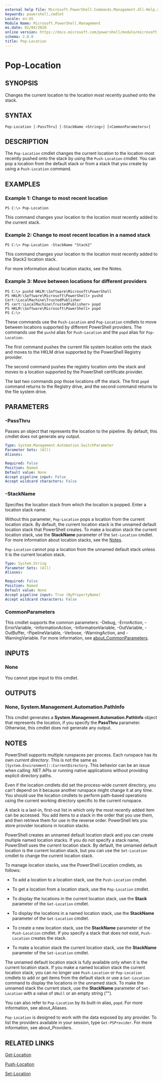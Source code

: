 ```yaml
---
external help file: Microsoft.PowerShell.Commands.Management.dll-Help.xml
keywords: powershell,cmdlet
Locale: en-US
Module Name: Microsoft.PowerShell.Management
ms.date: 02/04/2020
online version: https://docs.microsoft.com/powershell/module/microsoft.powershell.management/pop-location?view=powershell-7.1&WT.mc_id=ps-gethelp
schema: 2.0.0
title: Pop-Location
---
```

# Pop-Location

## SYNOPSIS
Changes the current location to the location most recently pushed onto the stack.

## SYNTAX

```
Pop-Location [-PassThru] [-StackName <String>] [<CommonParameters>]
```

## DESCRIPTION

The `Pop-Location` cmdlet changes the current location to the location most recently pushed onto the
stack by using the `Push-Location` cmdlet. You can pop a location from the default stack or from a
stack that you create by using a `Push-Location` command.

## EXAMPLES

### Example 1: Change to most recent location

```
PS C:\> Pop-Location
```

This command changes your location to the location most recently added to the current stack.

### Example 2: Change to most recent location in a named stack

```
PS C:\> Pop-Location -StackName "Stack2"
```

This command changes your location to the location most recently added to the Stack2 location stack.

For more information about location stacks, see the Notes.

### Example 3: Move between locations for different providers

```
PS C:\> pushd HKLM:\Software\Microsoft\PowerShell
PS HKLM:\Software\Microsoft\PowerShell> pushd Cert:\LocalMachine\TrustedPublisher
PS cert:\LocalMachine\TrustedPublisher> popd
PS HKLM:\Software\Microsoft\PowerShell> popd
PS C:\>
```

These commands use the `Push-Location` and `Pop-Location` cmdlets to move between locations
supported by different PowerShell providers. The commands use the `pushd` alias for `Push-Location`
and the `popd` alias for `Pop-Location`.

The first command pushes the current file system location onto the stack and moves to the HKLM drive
supported by the PowerShell Registry provider.

The second command pushes the registry location onto the stack and moves to a location supported by
the PowerShell certificate provider.

The last two commands pop those locations off the stack. The first `popd` command returns to the
Registry drive, and the second command returns to the file system drive.

## PARAMETERS

### -PassThru

Passes an object that represents the location to the pipeline. By default, this cmdlet does not
generate any output.

```yaml
Type: System.Management.Automation.SwitchParameter
Parameter Sets: (All)
Aliases:

Required: False
Position: Named
Default value: None
Accept pipeline input: False
Accept wildcard characters: False
```

### -StackName

Specifies the location stack from which the location is popped. Enter a location stack name.

Without this parameter, `Pop-Location` pops a location from the current location stack. By
default, the current location stack is the unnamed default location stack that PowerShell
creates. To make a location stack the current location stack, use the **StackName** parameter
of the `Set-Location` cmdlet. For more information about location stacks, see the [Notes](#notes).

`Pop-Location` cannot pop a location from the unnamed default stack unless it is the current
location stack.

```yaml
Type: System.String
Parameter Sets: (All)
Aliases:

Required: False
Position: Named
Default value: None
Accept pipeline input: True (ByPropertyName)
Accept wildcard characters: False
```

### CommonParameters

This cmdlet supports the common parameters: -Debug, -ErrorAction, -ErrorVariable,
-InformationAction, -InformationVariable, -OutVariable, -OutBuffer, -PipelineVariable, -Verbose,
-WarningAction, and -WarningVariable. For more information, see
[about_CommonParameters](https://go.microsoft.com/fwlink/?LinkID=113216).

## INPUTS

### None

You cannot pipe input to this cmdlet.

## OUTPUTS

### None, System.Management.Automation.PathInfo

This cmdlet generates a **System.Management.Automation.PathInfo** object that represents the
location, if you specify the **PassThru** parameter. Otherwise, this cmdlet does not generate any
output.

## NOTES

PowerShell supports multiple runspaces per process. Each runspace has its own _current directory_.
This is not the same as `[System.Environment]::CurrentDirectory`. This behavior can be an issue
when calling .NET APIs or running native applications without providing explicit directory paths.

Even if the location cmdlets did set the process-wide current directory, you can't depend on it
because another runspace might change it at any time. You should use the location cmdlets to perform
path-based operations using the current working directory specific to the current runspace.

A stack is a last-in, first-out list in which only the most recently added item can be accessed. You
add items to a stack in the order that you use them, and then retrieve them for use in the reverse
order. PowerShell lets you store provider locations in location stacks.

PowerShell creates an unnamed default location stack and you can create multiple named location
stacks. If you do not specify a stack name, PowerShell uses the current location stack. By
default, the unnamed default location is the current location stack, but you can use the
`Set-Location` cmdlet to change the current location stack.

To manage location stacks, use the PowerShell Location cmdlets, as follows:

- To add a location to a location stack, use the `Push-Location` cmdlet.

- To get a location from a location stack, use the `Pop-Location` cmdlet.

- To display the locations in the current location stack, use the **Stack** parameter of the
  `Get-Location` cmdlet.

- To display the locations in a named location stack, use the **StackName** parameter of the
  `Get-Location` cmdlet.

- To create a new location stack, use the **StackName** parameter of the `Push-Location` cmdlet. If
  you specify a stack that does not exist, `Push-Location` creates the stack.

- To make a location stack the current location stack, use the **StackName** parameter of the
  `Set-Location` cmdlet.

The unnamed default location stack is fully available only when it is the current location stack.
If you make a named location stack the current location stack, you can no longer use
`Push-Location` or `Pop-Location` cmdlets to add or get items from the default stack or use a
`Get-Location` command to display the locations in the unnamed stack. To make the unnamed stack
the current stack, use the **StackName** parameter of `Set-Location` with a value of `$Null` or an
empty string ("").

You can also refer to `Pop-Location` by its built-in alias, `popd`. For more information, see
about_Aliases.

`Pop-Location` is designed to work with the data exposed by any provider. To list the providers
available in your session, type `Get-PSProvider`. For more information, see about_Providers.

## RELATED LINKS

[Get-Location](Get-Location.md)

[Push-Location](Push-Location.md)

[Set-Location](Set-Location.md)

